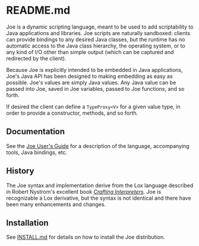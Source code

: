 # README.md

Joe is a dynamic scripting language, meant to be used to add scriptability
to Java applications and libraries.  Joe scripts are naturally sandboxed:
clients can provide bindings to any desired Java classes, but the 
runtime has no automatic access to the Java class hierarchy, the operating
system, or to any kind of I/O other than simple output (which can be 
captured and redirected by the client).

Because Joe is explicitly intended to be embedded in Java applications, 
Joe's Java API has been designed to making embedding as easy as possible.
Joe's values are simply Java values. Any Java value can be passed into Joe, 
saved in Joe variables, passed to Joe functions, and so forth.  

If desired the client can define a `TypeProxy<V>` for a given value type,
in order to provide a constructor, methods, and so forth.

## Documentation

See the [Joe User's Guide](https://wduquette.github.io/joe) for a 
description of the language, accompanying tools, Java bindings, etc.

## History

The Joe syntax and implementation derive from the Lox language described in
Robert Nystrom's excellent book
[*Crafting Interpreters*](https://craftinginterpreters.com).  Joe is
recognizable a Lox derivative, but the syntax is not identical and there
have been many enhancements and changes.  

## Installation

See [INSTALL.md](INSTALL.md) for details on how to install the 
Joe distribution.

